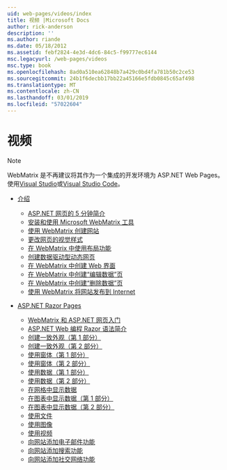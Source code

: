 ```yaml
---
uid: web-pages/videos/index
title: 视频 |Microsoft Docs
author: rick-anderson
description: ''
ms.author: riande
ms.date: 05/18/2012
ms.assetid: febf2824-4e3d-4dc6-84c5-f99777ec6144
msc.legacyurl: /web-pages/videos
msc.type: book
ms.openlocfilehash: 8ad0a510ea62848b7a429c0bd4fa781b50c2ce53
ms.sourcegitcommit: 24b1f6decbb17bb22a45166e5fdb0845c65af498
ms.translationtype: MT
ms.contentlocale: zh-CN
ms.lasthandoff: 03/01/2019
ms.locfileid: "57022604"
---
```

<a name="videos"></a>视频
====================

> [!NOTE] 
> WebMatrix 是不再建议将其作为一个集成的开发环境为 ASP.NET Web Pages。 使用[Visual Studio](xref:aspnet/web-pages/overview/getting-started/program-asp-net-web-pages-in-visual-studio)或[Visual Studio Code](https://code.visualstudio.com/)。

- [介绍](introduction/index.md)

    - [ASP.NET 网页的 5 分钟简介](introduction/5-minute-introduction-to-aspnet-web-pages.md)
    - [安装和使用 Microsoft WebMatrix 工具](introduction/install-and-use-the-microsoft-webmatrix-tool.md)
    - [使用 WebMatrix 创建网站](introduction/create-a-website-using-webmatrix.md)
    - [更改网页的视觉样式](introduction/change-the-visual-style-of-a-web-page.md)
    - [在 WebMatrix 中使用布局功能](introduction/use-the-layout-features-in-webmatrix.md)
    - [创建数据驱动型动态网页](introduction/create-a-data-driven-dynamic-web-page.md)
    - [在 WebMatrix 中创建 Web 界面](introduction/create-a-web-interface-in-webmatrix.md)
    - [在 WebMatrix 中创建“编辑数据”页](introduction/create-an-edit-data-page-in-webmatrix.md)
    - [在 WebMatrix 中创建“删除数据”页](introduction/create-a-delete-data-page-in-webmatrix.md)
    - [使用 WebMatrix 将网站发布到 Internet](introduction/publish-a-website-to-the-internet-using-webmatrix.md)
- [ASP.NET Razor Pages](aspnet-razor-pages/index.md)

    - [WebMatrix 和 ASP.NET 网页入门](aspnet-razor-pages/getting-started-with-webmatrix-and-aspnet-web-pages.md)
    - [ASP.NET Web 编程 Razor 语法简介](aspnet-razor-pages/introduction-to-aspnet-web-programming-using-the-razor-syntax.md)
    - [创建一致外观（第 1 部分）](aspnet-razor-pages/creating-a-consistent-look-part-1.md)
    - [创建一致外观（第 2 部分）](aspnet-razor-pages/creating-a-consistent-look-part-2.md)
    - [使用窗体（第 1 部分）](aspnet-razor-pages/working-with-forms-part-1.md)
    - [使用窗体（第 2 部分）](aspnet-razor-pages/working-with-forms-part-2.md)
    - [使用数据（第 1 部分）](aspnet-razor-pages/working-with-data-part-1.md)
    - [使用数据（第 2 部分）](aspnet-razor-pages/working-with-data-part-2.md)
    - [在网格中显示数据](aspnet-razor-pages/displaying-data-in-a-grid.md)
    - [在图表中显示数据（第 1 部分）](aspnet-razor-pages/displaying-data-in-a-chart-part-1.md)
    - [在图表中显示数据（第 2 部分）](aspnet-razor-pages/displaying-data-in-a-chart-part-2.md)
    - [使用文件](aspnet-razor-pages/working-with-files.md)
    - [使用图像](aspnet-razor-pages/working-with-images.md)
    - [使用视频](aspnet-razor-pages/working-with-video.md)
    - [向网站添加电子邮件功能](aspnet-razor-pages/adding-email-to-your-web-site.md)
    - [向网站添加搜索功能](aspnet-razor-pages/adding-search-to-your-web-site.md)
    - [向网站添加社交网络功能](aspnet-razor-pages/adding-social-networking-to-your-website.md)
